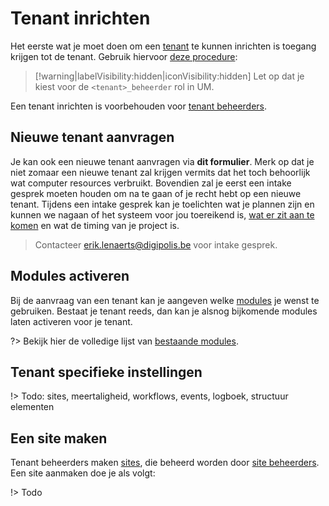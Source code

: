 # Tenant inrichten

Het eerste wat je moet doen om een [tenant](/common/content/concept-tenant) te kunnen inrichten is toegang krijgen tot de tenant. Gebruik hiervoor [deze procedure](/redactie/content/toegang-aanvragen):

> [!warning|labelVisibility:hidden|iconVisibility:hidden]
> Let op dat je kiest voor de `<tenant>_beheerder` rol in UM.

Een tenant inrichten is voorbehouden voor [tenant beheerders](/redactie/content/toegang-tenant-beheerder).

## Nieuwe tenant aanvragen

Je kan ook een nieuwe tenant aanvragen via **dit formulier**. Merk op dat je niet zomaar een nieuwe tenant zal krijgen vermits dat het toch behoorlijk wat computer resources verbruikt. Bovendien zal je eerst een intake gesprek moeten houden om na te gaan of je recht hebt op een nieuwe tenant. Tijdens een intake gesprek kan je toelichten wat je plannen zijn en kunnen we nagaan of het systeem voor jou toereikend is, [wat er zit aan te komen](/RELEASE) en wat de timing van je project is.

> Contacteer erik.lenaerts@digipolis.be voor intake gesprek.

## Modules activeren

Bij de aanvraag van een tenant kan je aangeven welke [modules](/modules/README) je wenst te gebruiken. Bestaat je tenant reeds, dan kan je alsnog bijkomende modules laten activeren voor je tenant.

?> Bekijk hier de volledige lijst van [bestaande modules](/modules/content/wcm-modules).

## Tenant specifieke instellingen 

!> Todo: sites, meertaligheid, workflows, events, logboek, structuur elementen

## Een site maken

Tenant beheerders maken [sites](/common/content/concept-site), die beheerd worden door [site beheerders](/redactie/content/toegang-site-beheerder). Een site aanmaken doe je als volgt: 

!> Todo